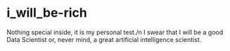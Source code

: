 # i_will_be-rich
Nothing special inside, it is my personal test./n
I swear that I will be a good Data Scientist or, never mind, a great artificial intelligence scientist.
